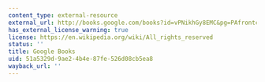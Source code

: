 ```yaml
---
content_type: external-resource
external_url: http://books.google.com/books?id=vPNikhGy8EMC&pg=PAfrontcover
has_external_license_warning: true
license: https://en.wikipedia.org/wiki/All_rights_reserved
status: ''
title: Google Books
uid: 51a5329d-9ae2-4b4e-87fe-526d08cb5ea8
wayback_url: ''
---
```

